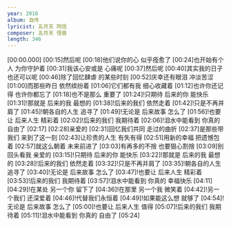 ```yaml
---
year: 2016
album: 自传
lyricist: 五月天 阿信
composer: 五月天 怪兽
length: 346
---
```

[00:00.000]
[00:15]然后呢 
[00:18]他们说你的心 似乎痊愈了
[00:24]也开始有个人 为你守护着 
[00:31]我该心安或是 心痛呢
[00:37]然后呢
[00:40]其实我的日子 也还可以呢 
[00:46]除了回忆肆虐 的某些时刻
[00:52]庆幸还有眼泪 冲淡苦涩
[01:00]而那些昨日 依然缤纷着 
[01:06]它们都有我 细心收藏着
[01:12]也许你还记得 也许你都忘了
[01:18]也不是那么 重要了
[01:24]!只期待 后来的你 能快乐
[01:31]!那就是 后来的我 最想的 
[01:38]!后来的我们 依然走着
[01:42]!只是不再并肩了
[01:45]!朝各自的人生 追寻了
[01:49]!无论是 后来故事 怎么了
[01:56]!也要让 后来人生 精彩着
[02:02]!后来的我们 我期待着
[02:06]!泪水中能看到 你真的 自由了
[02:17]
[02:28]亲爱的
[02:31]回忆我们共同 走过的曲折
[02:37]是那些带我们 来到了这一刻
[02:43]让珍贵的人生 有失有得
[02:51]用新的幸福 把遗憾包着 
[02:57]就这么朝着 未来前进了
[03:03]有再多的不捨 也要狠心割捨
[03:09]别回头看我 亲爱的
[03:15]!只期待 后来的你 能快乐
[03:22]!那就是 后来的我 最想的 
[03:28]!后来的我们 依然走着
[03:32]!只是不再并肩了
[03:35]!朝各自的人生 追寻了
[03:40]!无论是 后来故事 怎么了
[03:47]!也要让 后来人生 精彩着
[03:53]!后来的我们 我期待着
[03:57]!泪水中能看到 你真的 幸福快乐
[04:11]
[04:29]!在某处 另一个你 留下了
[04:36]!在那里 另一个我 微笑着
[04:42]!另一个我们 还深爱着
[04:46]!代替我们永恒着
[04:49]!如果能这么想 就够了
[04:54]!无论是 后来故事 怎么了
[05:00]!也要让 后来人生 值得
[05:07]!后来的我们 我期待着
[05:11]!泪水中能看到 你真的 自由了
[05:24]